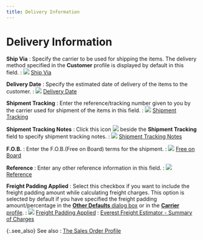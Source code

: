 ```yaml
---
title: Delivery Information
---
```


# Delivery Information


**Ship Via**
: Specify the carrier to be used for shipping the  items. The delivery method specified in the **Customer**  profile is displayed by default in this field.
: ![]({{site.sp_baseurl}}/img/lens.gif) [Ship  Via]({{site.sp_baseurl}}/sales-docs/docs-profile/contents/tab-details/details/delivery/ship_via_delivery_information_sales_document_content.html)


**Delivery Date**
: Specify the estimated date of delivery of the items  to the customer.
: ![]({{site.sp_baseurl}}/img/lens.gif) [Delivery  Date]({{site.sp_baseurl}}/sales-docs/docs-profile/contents/tab-details/details/delivery/delivery_date_delivery_information_sales_document_content.html)


**Shipment Tracking**
: Enter the reference/tracking number given to you  by the carrier used for shipment of the items in this field.
: ![]({{site.sp_baseurl}}/img/lens.gif) [Shipment  Tracking]({{site.sp_baseurl}}/sales-docs/docs-profile/contents/tab-details/details/delivery/shipment_tracking_delivery_information_sales_document_content.html)


**Shipment Tracking Notes**
: Click this icon ![]({{site.sp_baseurl}}/img/sales_notes_button.gif) beside the **Shipment Tracking** field to specify shipment  tracking notes.
: ![]({{site.sp_baseurl}}/img/lens.gif) [Shipment  Tracking Notes]({{site.sp_baseurl}}/sales-docs/docs-profile/contents/tab-details/details/delivery/shipment_tracking_notes.html)


**F.O.B.**
: Enter the F.O.B.(Free  on Board) terms for the shipment.
: ![]({{site.sp_baseurl}}/img/lens.gif) [Free  on Board]({{site.sp_baseurl}}/sales-docs/docs-profile/contents/tab-details/details/delivery/fob_delivery_information_sales_document_content.html)


**Reference**
: Enter any other reference information in this field.
: ![]({{site.sp_baseurl}}/img/lens.gif) [Reference]({{site.sp_baseurl}}/sales-docs/docs-profile/contents/tab-details/details/delivery/reference_sales_document_content.html)


**Freight Padding Applied**
: Select this checkbox if you want to include the  freight padding amount while calculating freight charges. This option  is selected by default if you have specified the freight padding amount/percentage  in the [**Other Defaults** dialog box]({{site.bp_chm}}/other-defaults/the_other_defaults_dialog_box.html) or in  the [**Carrier** profile]({{site.sc_chm}}/misc/delivery_method_profile_rate_tab.html).
: ![]({{site.sp_baseurl}}/img/lens.gif) [Freight  Padding Applied]({{site.sp_baseurl}}/sales-docs/docs-profile/contents/tab-details/details/delivery/freight_padding_applied_common_sales_content.html)
: [Everest  Freight Estimator - Summary of Charges]({{site.sp_baseurl}}/misc/summary_of_charges_everest_freight_estimator_db.html)


{:.see_also}
See also
: [The Sales  Order Profile]({{site.sp_baseurl}}/sales-docs/sales-orders/create-a-sales-order/create-a-new-sales-order/the_sales_order_profile.html)
